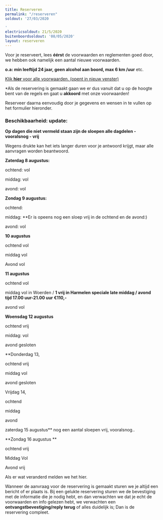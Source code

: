 ```yaml
---
title: Reserveren
permalink: "/reserveren"
soldout: '27/03/2020

'
electricsoldout: 21/5/2020
buitenboordsoldout: '08/05/2020'
layout: reserveren
---
```


Voor je reserveert, lees **éérst** de voorwaarden en reglementen goed door,   
we hebben ook namelijk een aantal nieuwe voorwaarden.

**o.a: min leeftijd 24 jaar, geen alcohol aan boord, max 6 km /uur** etc.

[Klik **hier** voor alle voorwaarden. (opent in nieuw venster)](http://descheepsjongens.nl/voorwaarden)

*Als de reservering is gemaakt gaan we er dus vanuit dat u op de hoogte bent van de regels en gaat u **akkoord** met onze voorwaarden!

Reserveer daarna eenvoudig door je gegevens en wensen in te vullen op het formulier hieronder.

### Beschikbaarheid: update:
 

**Op dagen die niet vermeld staan
 zijn de sloepen alle dagdelen - vooralsnog - vrij**

Wegens drukte kan het iets langer duren voor je antwoord krijgt, maar alle aanvragen worden beantwoord.

**Zaterdag 8 augustus:**

ochtend: vol 

middag: vol

avond: vol

**Zondag 9 augustus:** 

ochtend: 

middag: **Er is opeens nog een sloep vrij in de ochtend en de avond:)

avond: vol

**10 augustus** 

ochtend  vol

middag  vol

Avond vol

**11 augustus**

ochtend vol 

middag vol in Woerden  / **1 vrij in Harmelen speciale late middag / avond tijd 17.00 uur-21.00 uur €110,-**

avond vol 

**Woensdag 12 augustus**

ochtend vrij

middag: vol

avond gesloten

**Donderdag 13,

ochtend vrij 

middag vol

avond gesloten

Vrijdag 14,

ochtend 

middag

avond

 zaterdag 15 augustus** nog een aantal sloepen vrij, vooralsnog..

**Zondag 16 augustus **

ochtend vrij

Middag Vol

Avond vrij


Als er wat veranderd melden we het hier.

Wanneer de aanvraag voor de reservering is gemaakt sturen we je altijd een bericht of er plaats is.
Bij een gelukte reservering sturen we de bevestiging met de informatie die je nodig hebt, en dan verwachten we dat je echt de voorwaarden en info gelezen hebt, we verwachten een **ontvangstbevestiging/reply terug** of alles duidelijk is; Dan is de reservering compleet.